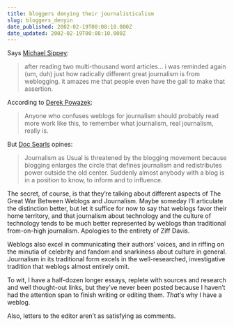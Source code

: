 ```yaml
---
title: bloggers denying their journalisticalism
slug: bloggers_denyin
date_published: 2002-02-19T00:08:10.000Z
date_updated: 2002-02-19T00:08:10.000Z
---
```


Says [Michael Sippey](http://www.sippey.com/2002/):

> after reading two multi-thousand word articles… i was reminded again (um, duh) just how radically different great journalism is from weblogging. it amazes me that people even have the gall to make that assertion.

According to [Derek Powazek](http://www.powazek.com/zoom/log/archive/00000313.shtml):

> Anyone who confuses weblogs for journalism should probably read more work like this, to remember what journalism, real journalism, really is.

But [Doc Searls](http://doc.weblogs.com/2002/02/18#discreditWhereUndue) opines:

> Journalism as Usual is threatened by the blogging movement because blogging enlarges the circle that defines journalism and redistributes power outside the old center. Suddenly almost anybody with a blog is in a position to know, to inform and to influence.

The secret, of course, is that they’re talking about different aspects of The Great War Between Weblogs and Journalism. Maybe someday I’ll articulate the distinction better, but let it suffice for now to say that weblogs favor their home territory, and that journalism about technology and the culture of technology tends to be much better represented by weblogs than traditional from-on-high journalism. Apologies to the entirety of Ziff Davis.

Weblogs also excel in communicating their authors’ voices, and in riffing on the minutia of celebrity and fandom and snarkiness about culture in general. Journalism in its traditional form excels in the well-researched, investigative tradition that weblogs almost entirely omit.

To wit, I have a half-dozen longer essays, replete with sources and research and well thought-out links, but they’ve never been posted because I haven’t had the attention span to finish writing or editing them. *That*‘s why I have a weblog.

Also, letters to the editor aren’t as satisfying as comments.
